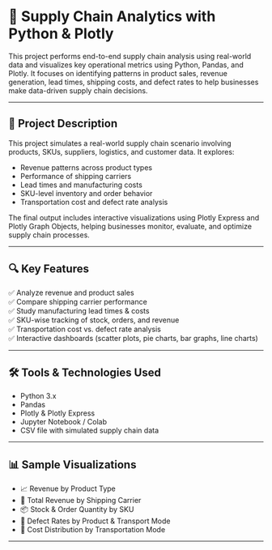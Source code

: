 # 🧮 Supply Chain Analytics with Python & Plotly

This project performs end-to-end supply chain analysis using real-world data and visualizes key operational metrics using Python, Pandas, and Plotly. It focuses on identifying patterns in product sales, revenue generation, lead times, shipping costs, and defect rates to help businesses make data-driven supply chain decisions.

---

## 📌 Project Description

This project simulates a real-world supply chain scenario involving products, SKUs, suppliers, logistics, and customer data. It explores:

- Revenue patterns across product types
- Performance of shipping carriers
- Lead times and manufacturing costs
- SKU-level inventory and order behavior
- Transportation cost and defect rate analysis

The final output includes interactive visualizations using Plotly Express and Plotly Graph Objects, helping businesses monitor, evaluate, and optimize supply chain processes.

---

## 🔍 Key Features

✅ Analyze revenue and product sales  
✅ Compare shipping carrier performance  
✅ Study manufacturing lead times & costs  
✅ SKU-wise tracking of stock, orders, and revenue  
✅ Transportation cost vs. defect rate analysis  
✅ Interactive dashboards (scatter plots, pie charts, bar graphs, line charts)

---

## 🛠️ Tools & Technologies Used

- Python 3.x
- Pandas
- Plotly & Plotly Express
- Jupyter Notebook / Colab
- CSV file with simulated supply chain data

---

## 📊 Sample Visualizations

- 📈 Revenue by Product Type  
- 🚚 Total Revenue by Shipping Carrier  
- 📦 Stock & Order Quantity by SKU  
- 🧴 Defect Rates by Product & Transport Mode  
- 🚛 Cost Distribution by Transportation Mode

---
